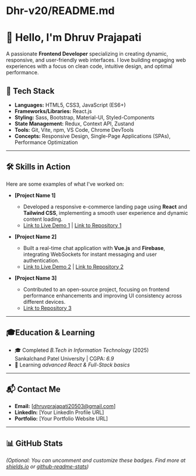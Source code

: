# Dhr-v20/README.md
# 👋 Hello, I'm Dhruv Prajapati

A passionate **Frontend Developer** specializing in creating dynamic, responsive, and user-friendly web interfaces. I love building engaging web experiences with a focus on clean code, intuitive design, and optimal performance.

## 🚀 Tech Stack

* **Languages:** HTML5, CSS3, JavaScript (ES6+)
* **Frameworks/Libraries:** React.js
* **Styling:** Sass, Bootstrap, Material-UI, Styled-Components
* **State Management:** Redux, Context API, Zustand
* **Tools:** Git, Vite, npm, VS Code, Chrome DevTools
* **Concepts:** Responsive Design, Single-Page Applications (SPAs), Performance Optimization

---

## 🛠️ Skills in Action

Here are some examples of what I've worked on:

* **[Project Name 1]**
    * Developed a responsive e-commerce landing page using **React** and **Tailwind CSS**, implementing a smooth user experience and dynamic content loading.
    * [Link to Live Demo 1](YourLiveDemoURL1) | [Link to Repository 1](YourRepoURL1)

* **[Project Name 2]**
    * Built a real-time chat application with **Vue.js** and **Firebase**, integrating WebSockets for instant messaging and user authentication.
    * [Link to Live Demo 2](YourLiveDemoURL2) | [Link to Repository 2](YourRepoURL2)

* **[Project Name 3]**
    * Contributed to an open-source project, focusing on frontend performance enhancements and improving UI consistency across different devices.
    * [Link to Repository 3](YourRepoURL3)

---

## 🎓Education & Learning  

- 🎓 Completed *B.Tech in Information Technology* (2025)  
  Sankalchand Patel University | CGPA: *6.9*    
- 🌱 Learning *advanced React & Full-Stack basics*
---

## 📬 Contact Me

* **Email:** [dhruvprajapati20503@gmail.com]
* **LinkedIn:** [Your LinkedIn Profile URL]
* **Portfolio:** [Your Portfolio Website URL]

---

## 📊 GitHub Stats

*(Optional: You can uncomment and customize these badges. Find more at [shields.io](https://shields.io/) or [github-readme-stats](https://github.com/anuraghazra/github-readme-stats))*
